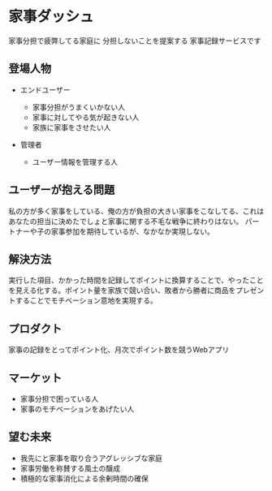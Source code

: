 # 家事ダッシュ

家事分担で疲弊してる家庭に
分担しないことを提案する
家事記録サービスです

## 登場人物
- エンドユーザー
  - 家事分担がうまくいかない人
  - 家事に対してやる気が起きない人
  - 家族に家事をさせたい人

- 管理者
  - ユーザー情報を管理する人

## ユーザーが抱える問題
私の方が多く家事をしている、俺の方が負担の大きい家事をこなしてる、これはあなたの担当に決めたでしょと家事に関する不毛な戦争に終わりはない。
パートナーや子の家事参加を期待しているが、なかなか実現しない。

## 解決方法
実行した項目、かかった時間を記録してポイントに換算することで、やったことを見える化する。ポイント量を家族で競い合い、敗者から勝者に商品をプレゼントすることでモチベーション意地を実現する。

## プロダクト
家事の記録をとってポイント化、月次でポイント数を競うWebアプリ

## マーケット
- 家事分担で困っている人
- 家事のモチベーションをあげたい人

## 望む未来
- 我先にと家事を取り合うアグレッシブな家庭
- 家事労働を称賛する風土の醸成
- 積極的な家事消化による余剰時間の確保

